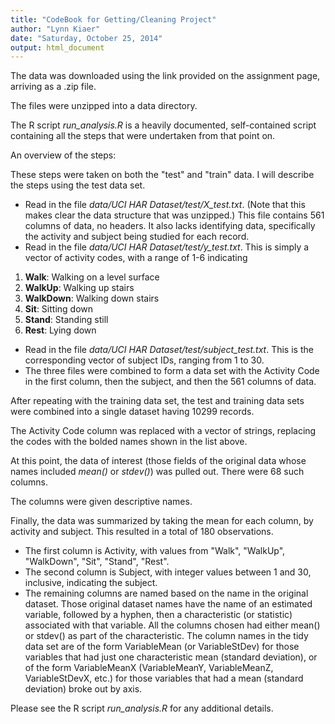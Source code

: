 ```yaml
---
title: "CodeBook for Getting/Cleaning Project"
author: "Lynn Kiaer"
date: "Saturday, October 25, 2014"
output: html_document
---
```


The data was downloaded using the link provided on the assignment page, arriving as a .zip file.

The files were unzipped into a data directory.

The R script *run_analysis.R* is a heavily documented, self-contained script containing all the steps that were undertaken from that point on.

An overview of the steps:

These steps were taken on both the "test" and "train" data.  I will describe the steps using the test data set.

+  Read in the file *data/UCI HAR Dataset/test/X_test.txt*.  (Note that this makes clear the data structure that was unzipped.)  This file contains 561 columns of data, no headers.  It also lacks identifying data, specifically the activity and subject being studied for each record.
+  Read in the file *data/UCI HAR Dataset/test/y_test.txt*.  This is simply a vector of activity codes, with a range of 1-6 indicating

1. **Walk**: Walking on a level surface
2. **WalkUp**: Walking up stairs
3. **WalkDown**: Walking down stairs
4. **Sit**: Sitting down
5. **Stand**: Standing still
6. **Rest**: Lying down

+ Read in the file *data/UCI HAR Dataset/test/subject_test.txt*.  This is the corresponding vector of subject IDs, ranging from 1 to 30.
+ The three files were combined to form a data set with the Activity Code in the first column, then the subject, and then the 561 columns of data.

After repeating with the training data set, the test and training data sets were combined into a single dataset having 10299 records.

The Activity Code column was replaced with a vector of strings, replacing the codes with the bolded names shown in the list above.

At this point, the data of interest (those fields of the original data whose names included *mean()* or *stdev()*) was pulled out.  There were 68 such columns.

The columns were given descriptive names. 

Finally, the data was summarized by taking the mean for each column, by activity and subject.  This resulted in a total of 180 observations.

+ The first column is Activity, with values from "Walk", "WalkUp", "WalkDown", "Sit", "Stand", "Rest".
+ The second column is Subject, with integer values between 1 and 30, inclusive, indicating the subject.
+ The remaining columns are named based on the name in the original dataset.  Those original dataset names have the name of an estimated variable, followed by a hyphen, then a characteristic (or statistic) associated with that variable.  All the columns chosen had either mean() or stdev() as part of the characteristic.  The column names in the tidy data set are of the form VariableMean (or VariableStDev) for those variables that had just one characteristic mean (standard deviation), or of the form VariableMeanX (VariableMeanY, VariableMeanZ, VariableStDevX, etc.) for those variables that had a mean (standard deviation) broke out by axis.

Please see the R script *run_analysis.R* for any additional details.